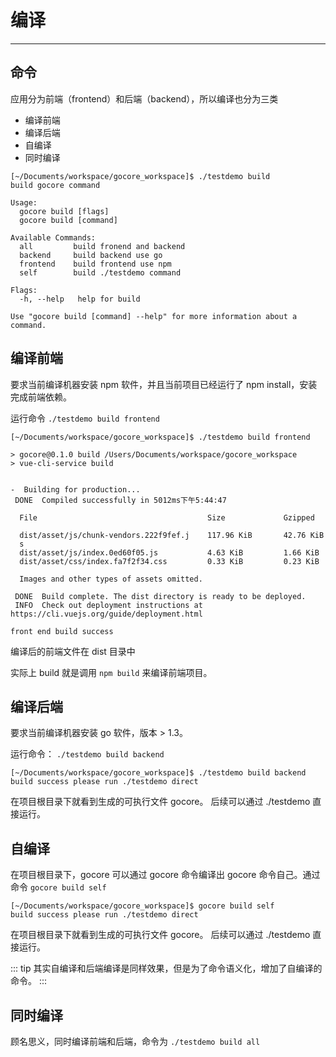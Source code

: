 # 编译

---

## 命令

应用分为前端（frontend）和后端（backend），所以编译也分为三类
- 编译前端
- 编译后端
- 自编译
- 同时编译

```
[~/Documents/workspace/gocore_workspace]$ ./testdemo build
build gocore command

Usage:
  gocore build [flags]
  gocore build [command]

Available Commands:
  all         build fronend and backend
  backend     build backend use go
  frontend    build frontend use npm
  self        build ./testdemo command

Flags:
  -h, --help   help for build

Use "gocore build [command] --help" for more information about a command.
```

## 编译前端

要求当前编译机器安装 npm 软件，并且当前项目已经运行了 npm install，安装完成前端依赖。

运行命令 `./testdemo build frontend`

```
[~/Documents/workspace/gocore_workspace]$ ./testdemo build frontend

> gocore@0.1.0 build /Users/Documents/workspace/gocore_workspace
> vue-cli-service build


-  Building for production...
 DONE  Compiled successfully in 5012ms下午5:44:47

  File                                      Size             Gzipped

  dist/asset/js/chunk-vendors.222f9fef.j    117.96 KiB       42.76 KiB
  s
  dist/asset/js/index.0ed60f05.js           4.63 KiB         1.66 KiB
  dist/asset/css/index.fa7f2f34.css         0.33 KiB         0.23 KiB

  Images and other types of assets omitted.

 DONE  Build complete. The dist directory is ready to be deployed.
 INFO  Check out deployment instructions at https://cli.vuejs.org/guide/deployment.html

front end build success
```

编译后的前端文件在 dist 目录中

实际上 build 就是调用 `npm build` 来编译前端项目。


## 编译后端

要求当前编译机器安装 go 软件，版本 > 1.3。

运行命令： `./testdemo build backend`

```
[~/Documents/workspace/gocore_workspace]$ ./testdemo build backend
build success please run ./testdemo direct
```

在项目根目录下就看到生成的可执行文件 gocore。 后续可以通过 ./testdemo 直接运行。

## 自编译

在项目根目录下，gocore 可以通过 gocore 命令编译出 gocore 命令自己。通过命令 `gocore build self`

```
[~/Documents/workspace/gocore_workspace]$ gocore build self
build success please run ./testdemo direct
```

在项目根目录下就看到生成的可执行文件 gocore。 后续可以通过 ./testdemo 直接运行。

::: tip
其实自编译和后端编译是同样效果，但是为了命令语义化，增加了自编译的命令。
:::

## 同时编译

顾名思义，同时编译前端和后端，命令为 `./testdemo build all`
